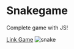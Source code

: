 # Snakegame
Complete game with JS!

<a href="https://monicabirsan.github.io/Snakegame/">Link Game</a>
![snake](https://user-images.githubusercontent.com/120646806/208109877-227a70ad-fe96-4f85-842b-23077b14d58f.png)
